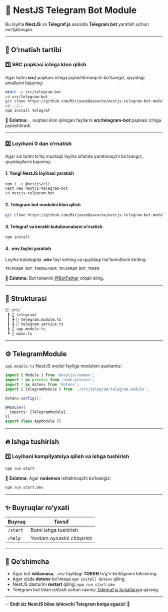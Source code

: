 # 📢 NestJS Telegram Bot Module

Bu loyiha **NestJS** va **Telegraf.js** asosida **Telegram bot** yaratish uchun mo‘ljallangan.

---

## 🚀 O‘rnatish tartibi

### 1️⃣ **SRC papkasi ichiga klon qilish**

Agar botni **src/** papkasi ichiga joylashtirmoqchi bo‘lsangiz, quyidagi amallarni bajaring:

```sh
mkdir -p src/telegram-bot
cd src/telegram-bot
git clone https://github.com/MirjaxonQaxxarov/nestjs-telegram-bot-module .
cd ../..
npm install telegraf
```

📌 **Eslatma:** `.` nuqtasi klon qilingan fayllarni **src/telegram-bot** papkasi ichiga joylashtiradi.

---

### 2️⃣ **Loyihani 0 dan o‘rnatish**

Agar siz botni to‘liq mustaqil loyiha sifatida yaratmoqchi bo‘lsangiz, quyidagilarni bajaring:

#### **1. Yangi NestJS loyihasi yaratish**

```sh
npm i -g @nestjs/cli
nest new nestjs-telegram-bot
cd nestjs-telegram-bot
```

#### **2. Telegram bot modulini klon qilish**

```sh
git clone https://github.com/MirjaxonQaxxarov/nestjs-telegram-bot-module src/telegram-bot
```

#### **3. Telegraf va kerakli kutubxonalarni o‘rnatish**

```sh
npm install
```

#### **4. .env faylni yaratish**

Loyiha katalogida **.env** fayl oching va quyidagi ma'lumotlarni kiriting:

```env
TELEGRAM_BOT_TOKEN=YOUR_TELEGRAM_BOT_TOKEN
```

📌 **Eslatma:** Bot tokenini [@BotFather](https://t.me/BotFather) orqali oling.

---

## 📂 Strukturasi

```sh
📦 src/
 ┣ 📂 telegram/
 ┃ ┣ 📜 telegram.module.ts
 ┃ ┣ 📜 telegram.service.ts
 ┣ 📜 app.module.ts
 ┗ 📜 main.ts
```

---

## ⚙️ TelegramModule

`app.module.ts` NestJS modul fayliga moduleni qushamiz:

```ts
import { Module } from '@nestjs/common';
import * as process from 'node:process';
import * as dotenv from 'dotenv';
import { TelegramModule } from './src/telegram/telegram.module';

dotenv.config();

@Module({
  imports: [TelegramModule],
})
export class AppModule {}

```

---

## 🔥 Ishga tushirish

### 1️⃣ **Loyihani kompilyatsiya qilish va ishga tushirish**

```sh
npm run start
```

📌 **Eslatma:** Agar **nodemon** ishlatmoqchi bo‘lsangiz:

```sh
npm run start:dev
```

---

## ✨ Buyruqlar ro‘yxati

| Buyruq   | Tavsif                    |
| -------- | ------------------------- |
| `/start` | Botni ishga tushirish     |
| `/help`  | Yordam oynasini chiqarish |

---

## 📌 Qo‘shimcha

- Agar bot **ishlamasa**, `.env` fayldagi **TOKEN** to‘g‘ri kiritilganini tekshiring.
- Agar sizda **dotenv** bo'lmasa  `npm install dotenv` qiling.
- NestJS dasturini **restart** qiling: `npm run start:dev`
- Telegram bot bilan ishlash uchun rasmiy [Telegraf.js hujjatlari](https://telegraf.js.org/)ga qarang.

---

✅ **Endi siz NestJS bilan ishlovchi Telegram botga egasiz!** 🚀

